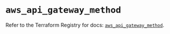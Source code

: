 # `aws_api_gateway_method`

Refer to the Terraform Registry for docs: [`aws_api_gateway_method`](https://registry.terraform.io/providers/hashicorp/aws/5.44.0/docs/resources/api_gateway_method).
